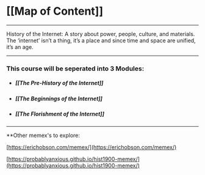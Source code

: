 # [[Map of Content]]
---
History of the Internet: A story about power, people, culture, and materials. The ‘internet’ isn’t a thing, it’s a place and since time and space are unified, it’s an age.

---  
### This course will be seperated into 3 Modules:

- ##### [[The Pre-History of the Internet]]

- ##### [[The Beginnings of the Internet]]

- ##### [[The Florishment of the Internet]]

--- 
**Other memex's to explore:

[https://erichobson.com/memex/](https://erichobson.com/memex/)

[https://probablyanxious.github.io/hist1900-memex/](https://probablyanxious.github.io/hist1900-memex/)
